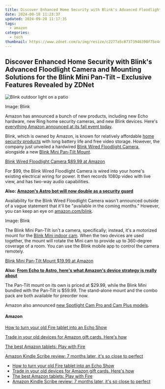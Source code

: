 ```yaml
---
title: Discover Enhanced Home Security with Blink's Advanced Floodlight Camera and Mounting Solutions for the Blink Mini Pan-Tilt – Exclusive Features Revealed by ZDNet
date: 2024-09-18 11:23:37
updated: 2024-09-20 11:17:35
tags:
  - amazon
categories:
  - tech
thumbnail: https://www.zdnet.com/a/img/resize/c2277a5c87373946398f75e4db754102b2b53abd/2022/09/27/436d924c-0d03-43ea-a8d9-f19ac04109b3/blink-superior-lifestyles-patio-shot3.jpg?width=278&height=156&fit=crop&auto=webp
---
```


## Discover Enhanced Home Security with Blink's Advanced Floodlight Camera and Mounting Solutions for the Blink Mini Pan-Tilt – Exclusive Features Revealed by ZDNet

![Blink outdoor light on a patio](https://www.zdnet.com/a/img/resize/55bd74a9a93efa9c0c6c0fd74539ba42cb7af79a/2022/09/27/436d924c-0d03-43ea-a8d9-f19ac04109b3/blink-superior-lifestyles-patio-shot3.jpg?auto=webp&width=1280)

Image: Blink

Amazon has announced a bunch of new products, including new Echo hardware, new Ring home security cameras, and new Blink devices. Here's [everything Amazon announced at its fall event today](https://www.zdnet.com/home-and-office/smart-home/everything-amazon-just-announced-and-how-to-buy-it-all/).

Blink, which is owned by Amazon, is known for relatively affordable [home security products](https://buy.geni.us/Proxy.ashx?TSID=368250&GR%5FURL=https%3A%2F%2Fwww.amazon.com%2FBlink-Outdoor-Wireless-Security-Camera-3cam%2Fdp%2FB086DKSHQ4%2F%3Ftag%3Dzd-buy-button-20%26ascsubtag%3D%5F%5FCOM%5FCLICK%5FID%5F%5F%7C6008dfe7-5099-4a58-aae0-16863f750425%7Cdtp&dtb=1) with long battery life and free video storage. However, the company just unveiled a hardwired [Blink Wired Floodlight Camera](https://buy.geni.us/Proxy.ashx?TSID=368250&GR%5FURL=https%3A%2F%2Fwww.amazon.com%2FBlink-Wired-Floodlight-Camera%2Fdp%2FB0B5VLCL1N%2F%3Ftag%3Dzd-buy-button-20%26ascsubtag%3D%5F%5FCOM%5FCLICK%5FID%5F%5F%7C6008dfe7-5099-4a58-aae0-16863f750425%7Cdtp&dtb=1), alongside a new [Blink Mini Pan-Tilt Mount](https://buy.geni.us/Proxy.ashx?TSID=368250&GR%5FURL=https%3A%2F%2Fwww.amazon.com%2FBlink-Mini-Pan-Tilt-Camera-White%2Fdp%2FB09N6YCT3Y%2F%3Ftag%3Dzd-buy-button-20%26ascsubtag%3D%5F%5FCOM%5FCLICK%5FID%5F%5F%7C6008dfe7-5099-4a58-aae0-16863f750425%7Cdtp&dtb=1). 

[Blink Wired Floodlight Camera $89.99 at Amazon](https://buy.geni.us/Proxy.ashx?TSID=368250&GR%5FURL=https%3A%2F%2Fwww.amazon.com%2Fdp%2FB0B5VLCL1N%2Fref%3Dasc%5Fdf%5FB0B5VLCL1N1724929200000%3Fcreative%3D395261%26creativeASIN%3DB0B5VLCL1N%26linkCode%3Dasn%26tag%3Dzd-buy-button-20%26ascsubtag%3D%5F%5FCOM%5FCLICK%5FID%5F%5F%7C6008dfe7-5099-4a58-aae0-16863f750425%7Cdtp&dtb=1)

For $99, the Blink Wired Floodlight Camera is wired into your home's existing electrical wiring for power. It then records 1080p video with live view, and has two-way audio capabilities. 

**Also:** [**Amazon's Astro bot will now double as a security guard**](https://www.zdnet.com/article/amazons-friendly-robot-helper-astro-will-now-double-as-a-security-guard-for-your-business/)

Availability for the Blink Wired Floodlight Camera wasn't announced outside of a vague statement that it'll be "available in the coming months." However, you can keep an eye on [amazon.com/blink](https://buy.geni.us/Proxy.ashx?TSID=368250&GR%5FURL=https%3A%2F%2Famazon.com%2Fblink%3Ftag%3Dzd-buy-button-20%26ascsubtag%3D%5F%5FCOM%5FCLICK%5FID%5F%5F%7C6008dfe7-5099-4a58-aae0-16863f750425%7Cdtp&dtb=1).

Image: Blink

The Blink Mini Pan-Tilt isn't a camera, specifically; instead, it's a motorized mount for the [Blink Mini indoor cam](https://buy.geni.us/Proxy.ashx?TSID=368250&GR%5FURL=https%3A%2F%2Fwww.amazon.com%2FBlink-Mini-White-1Cam%2Fdp%2FB07X6C9RMF%2F%3Ftag%3Dzd-buy-button-20%26ascsubtag%3D%5F%5FCOM%5FCLICK%5FID%5F%5F%7C6008dfe7-5099-4a58-aae0-16863f750425%7Cdtp&dtb=1). When the two devices are used together, the mount will rotate the Mini cam to provide up to 360-degree coverage of a room. You can use the Blink mobile app to control the camera remotely. 

[Blink Mini Pan-Tilt Mount $19.99 at Amazon](https://buy.geni.us/Proxy.ashx?TSID=368250&GR%5FURL=https%3A%2F%2Fwww.amazon.com%2Fdp%2FB08Z6MHCBW%3FlinkCode%3Dogi%26th%3D1%26psc%3D1%26tag%3Dzd-buy-button-20%26ascsubtag%3D%5F%5FCOM%5FCLICK%5FID%5F%5F%7C6008dfe7-5099-4a58-aae0-16863f750425%7Cdtp&dtb=1)

**Also**: [**From Echo to Astro, here's what Amazon's device strategy is really about**](https://www.zdnet.com/home-and-office/smart-home/amazons-device-ecosystem-is-vast-heres-why-its-going-to-get-even-bigger/)

The Pan-Tilt mount on its own is priced at $29.99, while the Blink Mini bundled with the Pan-Tilt is $59.99\. The stand-alone mount and the combo pack are both available for preorder now.

Amazon also announced [new Spotlight Cam Pro and Cam Plus models](https://www.zdnet.com/home-and-office/smart-home/ring-spotlight-cam-pro-release-date-price-how-to-buy-amazon/).

#### Amazon

[How to turn your old Fire tablet into an Echo Show](https://www.zdnet.com/article/how-to-turn-your-old-fire-tablet-into-an-echo-show/ "How to turn your old Fire tablet into an Echo Show")

[Trade in your old devices for Amazon gift cards. Here's how](https://www.zdnet.com/article/you-can-trade-in-old-electronics-for-amazon-gift-cards-heres-how-it-works/ "Trade in your old devices for Amazon gift cards. Here's how")

[The best Amazon tablets: Play with Fire](https://www.zdnet.com/article/best-amazon-tablet/ "The best Amazon tablets: Play with Fire")

[Amazon Kindle Scribe review: 7 months later, it's so close to perfect](https://www.zdnet.com/article/amazon-kindle-scribe-review/ "Amazon Kindle Scribe review: 7 months later, it's so close to perfect")

* [How to turn your old Fire tablet into an Echo Show](https://www.zdnet.com/article/how-to-turn-your-old-fire-tablet-into-an-echo-show/ "How to turn your old Fire tablet into an Echo Show")
* [Trade in your old devices for Amazon gift cards. Here's how](https://www.zdnet.com/article/you-can-trade-in-old-electronics-for-amazon-gift-cards-heres-how-it-works/ "Trade in your old devices for Amazon gift cards. Here's how")
* [The best Amazon tablets: Play with Fire](https://www.zdnet.com/article/best-amazon-tablet/ "The best Amazon tablets: Play with Fire")
* [Amazon Kindle Scribe review: 7 months later, it's so close to perfect](https://www.zdnet.com/article/amazon-kindle-scribe-review/ "Amazon Kindle Scribe review: 7 months later, it's so close to perfect")

<ins class="adsbygoogle"
     style="display:block"
     data-ad-format="autorelaxed"
     data-ad-client="ca-pub-7571918770474297"
     data-ad-slot="1223367746"></ins>



<ins class="adsbygoogle"
     style="display:block"
     data-ad-client="ca-pub-7571918770474297"
     data-ad-slot="8358498916"
     data-ad-format="auto"
     data-full-width-responsive="true"></ins>
